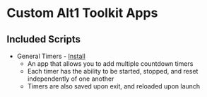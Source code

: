 # Custom Alt1 Toolkit Apps

## Included Scripts

- General Timers - [Install](alt1://addapp/https://neoncarbide.github.io/RuneApps/timer/appconfig.json)
  - An app that allows you to add multiple countdown timers
  - Each timer has the ability to be started, stopped, and reset independently of one another
  - Timers are also saved upon exit, and reloaded upon launch
